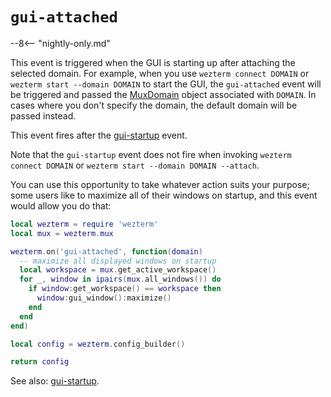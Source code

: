 # `gui-attached`

--8<-- "nightly-only.md"

This event is triggered when the GUI is starting up after attaching the
selected domain.  For example, when you use `wezterm connect DOMAIN` or
`wezterm start --domain DOMAIN` to start the GUI, the `gui-attached` event will
be triggered and passed the [MuxDomain](../MuxDomain/index.md) object
associated with `DOMAIN`.  In cases where you don't specify the domain, the
default domain will be passed instead.

This event fires after the [gui-startup](gui-startup.md) event.

Note that the `gui-startup` event does not fire when invoking `wezterm connect
DOMAIN` or `wezterm start --domain DOMAIN --attach`.

You can use this opportunity to take whatever action suits your purpose; some
users like to maximize all of their windows on startup, and this event would
allow you do that:

```lua
local wezterm = require 'wezterm'
local mux = wezterm.mux

wezterm.on('gui-attached', function(domain)
  -- maximize all displayed windows on startup
  local workspace = mux.get_active_workspace()
  for _, window in ipairs(mux.all_windows()) do
    if window:get_workspace() == workspace then
      window:gui_window():maximize()
    end
  end
end)

local config = wezterm.config_builder()

return config
```

See also: [gui-startup](gui-startup.md).
